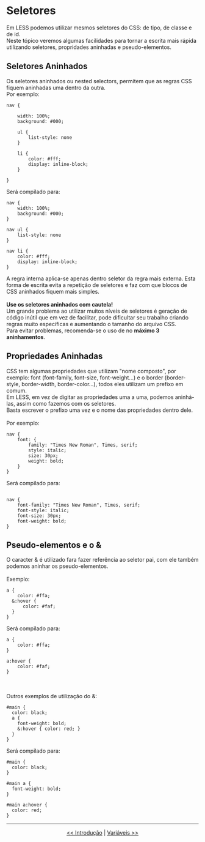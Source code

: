 # Seletores

Em LESS podemos utilizar mesmos seletores do CSS: de tipo, de classe e de id.
<br>Neste tópico veremos algumas facilidades para tornar a escrita mais rápida utilizando seletores, propridades aninhadas e pseudo-elementos.

## Seletores Aninhados

Os seletores aninhados ou nested selectors, permitem que as regras CSS fiquem aninhadas uma dentro da outra. 
<br />
Por exemplo:

```
nav {

	width: 100%;
	background: #000;

	ul {
		list-style: none
	}

	li {
		color: #fff;
		display: inline-block;
	}

}

```

Será compilado para:

```
nav {
	width: 100%;
	background: #000;
}

nav ul {
	list-style: none
}

nav li {
	color: #fff;
	display: inline-block;
}

```

A regra interna aplica-se apenas dentro seletor da regra mais externa. Esta forma de escrita evita a repetição de seletores e faz com que blocos de CSS aninhados fiquem mais simples.
<br /><br />
<strong>Use os seletores aninhados com cautela!</strong>
<br />
Um grande problema ao utilizar muitos níveis de seletores é geração de código inútil que em vez de facilitar, pode dificultar seu trabalho criando regras muito específicas e aumentando o tamanho do arquivo CSS.
<br />
Para evitar problemas, recomenda-se o uso de no <strong>máximo 3 aninhamentos</strong>.

## Propriedades Aninhadas

CSS tem algumas propriedades que utilizam "nome composto", por exemplo: font (font-family, font-size, font-weight...) e o border (border-style, border-width, border-color...), todos eles utilizam um prefixo em comum.
<br />
Em LESS, em vez de digitar as propriedades uma a uma, podemos aninhá-las, assim como fazemos com os seletores.
<br />
Basta escrever o prefixo uma vez e o nome das propriedades dentro dele.
<br /><br />
Por exemplo:


```
nav {
	font: {
		family: "Times New Roman", Times, serif;
		style: italic;
		size: 30px;
		weight: bold;
	}
}
```

Será compilado para:

```

nav {
	font-family: "Times New Roman", Times, serif;
	font-style: italic;
	font-size: 30px;
	font-weight: bold;
}

```

## Pseudo-elementos e o &

O caracter & é utilizado fara fazer referência ao seletor pai, com ele também podemos aninhar os pseudo-elementos.
<br /><br />
Exemplo:
<br />
```
a {
	color: #ffa;
  &:hover {
	  color: #faf;
  }
}

```
Será compilado para:
```
a {
	color: #ffa;
}

a:hover {
	color: #faf;
}

```
<br /><br />
Outros exemplos de utilização do &:

```
#main {
  color: black;
  a {
    font-weight: bold;
    &:hover { color: red; }
  }
}
```
Será compilado para:

```
#main {
  color: black;
}

#main a {
  font-weight: bold;
}

#main a:hover {
  color: red;
}
```
___

<p align="center"><a href="about.md" title="Anterior"><< Introdução</a> | <a href="variables.md" title="Próximo">Variáveis >></a></p>
